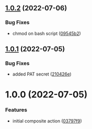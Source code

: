 ## [1.0.2](https://github.com/awazevr/amazon-terraform-setup-action/compare/v1.0.1...v1.0.2) (2022-07-06)


### Bug Fixes

* chmod on bash script ([09545b2](https://github.com/awazevr/amazon-terraform-setup-action/commit/09545b2f42e367f4159cd97030c46ada4f884917))

## [1.0.1](https://github.com/awazevr/amazon-terraform-setup-action/compare/v1.0.0...v1.0.1) (2022-07-05)


### Bug Fixes

* added PAT secret ([210426e](https://github.com/awazevr/amazon-terraform-setup-action/commit/210426ede109521b21fffdb1f8e2f4b22201678e))

# 1.0.0 (2022-07-05)


### Features

* initial composite action ([03797f9](https://github.com/awazevr/amazon-terraform-setup-action/commit/03797f904710505803c5e2ff04bd73a44c93d639))
